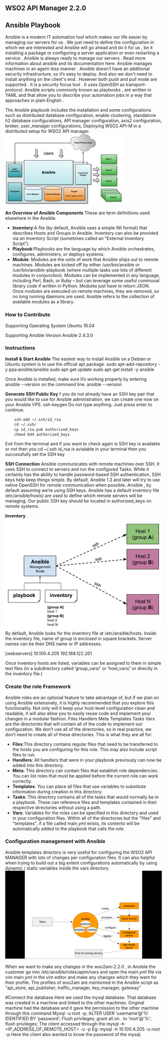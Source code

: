 ## WSO2 API Manager 2.2.0 
## Ansible Playbook

Ansible is a modern IT automation tool which makes our life easier by managing our servers for us . We just need to define the configuration in which we are interested and Ansible will go ahead and do it for us , be it installing a package or configuring a server application or even restarting a service . Ansible is always ready to manage our servers .
Read more information about ansible and its documentation  here.
Ansible manages machines in an agent-less manner . Ansible doesn’t have an additional security infrastructure, so it’s easy to deploy. And also we don't need to install anything on the client's end . However both push and pull mode are supported . It is a security focus tool . It uses OpenSSH as transport- protocol.
Ansible scripts commonly known as playbooks , are written in YAML and that allow you to describe your automation jobs in a way that approaches in plain English . 

The  Ansible playbook includes the installation and some  configurations such as  distributed database configuration, enable clustering, standalone h2 database configurations, API manager configuration, axis2 configuration, broker, user_manager configurations, Deploying WSO2 API-M  in a distributed setup  for WSO2 API manager.
![architecture of ansible](images/architecture.jpg)


**An Overview of Ansible Components**
These are term definitions used elsewhere in the Ansible.
- **Inventory**:A file (by default, Ansible uses a simple INI format) that describes Hosts and Groups in Ansible. Inventory can also be provided via an Inventory Script (sometimes called an “External Inventory Script”).
- **Playbook**:Playbooks are the language by which Ansible orchestrates, configures, administers, or deploys systems.
- **Module**:    Modules are the units of work that Ansible ships out to remote machines. Modules are kicked off by either /usr/bin/ansible or /usr/bin/ansible-playbook (where multiple tasks use lots of different modules in conjunction). Modules can be implemented in any language, including Perl, Bash, or Ruby – but can leverage some useful communal library code if written in Python. Modules just have to return JSON. Once modules are executed on remote machines, they are removed, so no long running daemons are used. Ansible refers to the collection of available modules as a library.


### How to Contribute
Supporting Operating System 
Ubuntu 16.04

Supporting Ansible Version
Ansible 2.4.3.0


### Instructions

**Install & Start Ansible**
The easiest way to install Ansible on a Debian or Ubuntu system is to use the official
apt package.
        sudo apt-add-repository -y ppa:ansible/ansible
        sudo apt-get update
        sudo apt-get install -y ansible

Once Ansible is installed, make sure it’s working properly by entering ansible --version on the command line.
        ansible --version

**Generate SSH Public Key**
f you do not already have an SSH key pair that you would like to use for Ansible administration, we can create one now on your Ansible VPS.
        ssh-keygen
Do not type anything. Just press enter to continue.

        ssh-add ~/.ssh/id_rsa
        cd ~/.ssh/
        cp id_rsa.pub authorized_keys
        chmod 644 authorized_keys

Exit from the terminal and if you want to check again is SSH key is available or not then you 
        cd ~/.ssh
id_rsa is avialable in your terminal then you successfully set the 
SSH key

**SSH Connection**
Ansible communicates with remote machines over SSH. It uses SSH to connect to servers and run the configured Tasks. While it certainly has the ability to handle password-based SSH authentication, SSH keys help keep things simple. 
By default, Ansible 1.3 and later will try to use native OpenSSH  for remote communication  when possible. Ansible , by default  assuming we’re using SSH keys. 
Ansible has a default inventory file (etc/ansible/hosts) are used to define which remote servers will be managing. Our public SSH key should be located in authorized_keys on remote systems.

**Inventory**
![ssh connection](images/ssh_connection.png)
By default, Ansible looks for the inventory file at /etc/ansible/hosts. Inside the inventory file, name of group is enclosed in square brackets. Server names can be their DNS name or IP addresses.

[webservers]
10.100.4.205
192.168.122.201

Once inventory hosts are listed, variables can be assigned to them in simple text files (in a subdirectory called ‘group_vars/’ or ‘host_vars/’ or directly in the inventory file.)

### Create the role Framework
Ansible roles are an optional feature to take advantage of, but if we plan on using Ansible extensively, it is highly recommended that you explore this functionality. Not only will it keep your host-level configuration clean and readable, it will also allow you to easily reuse code and implement your changes in a modular fashion.
Files Handlers Meta Templates Tasks Vars are the directories that will contain all of the code to implement our configuration. We don’t use all of the directories, so in real practice, we don’t need to create all of these directories.
This is what they are all for:
- **Files**:This directory contains regular files that need to be transferred to the hosts you are configuring for this role. This may also include script files to run.
- **Handlers**: All handlers that were in your playbook previously can now be added into this directory.
- **Meta**: This directory can contain files that establish role dependencies. You can list roles that must be applied before the current role can work correctly.
- **Templates**: You can place all files that use variables to substitute information during creation in this directory.
- **Tasks**: This directory contains all of the tasks that would normally be in a playbook. These can reference files and templates contained in their respective directories without using a path.
- **Vars**: Variables for the roles can be specified in this directory and used in your configuration files.
Within all of the directories but the "files" and "templates", if a file called main.yml exists, its contents will be automatically added to the playbook that calls the role.

### Configuration management with Ansible
Ansible templates directory is very useful for configuring the WSO2 API MANAGER with lots of changes per configuration files. It can also helpful when trying to build out a big extent configurations automatically by using dynamic / static variables inside  the vars directory.
![configuration management of wso2am](images/cofiguration.png)

When we want to make any changes in the wso2am-2.2.0 , in Ansible the customer go into /etc/ansible/roles/apim/vars and open the main.yml file via vim main.yml in the vim editor and make any changes which they want for their profile. The profiles of wso2am are mentioned in the Ansible script as  “api_store, api_publisher, traffic_manager, key_manager,  gateway” 

#Connect the database
Here we used the mysql database. That database was created in a machine and linked to the other machines.
Original machine had the database and it gave the permission to the other machine through this command
        Mysql -u root -p;
        ALTER USER ‘username’@’%’ IDENTIFIED BY ‘password’;
        Flush privileges;
        grant all on *.* to 'root'@'%';
        flush privileges;
The client accessed through the 
        mysql -h <IP_ADDRESS_OF_REMOTE_HOST> -u <USERNAME> -p
        Eg: mysql -h 10.100.4.205 -u root -p
Here the client also wanted to know the password of the mysql.


